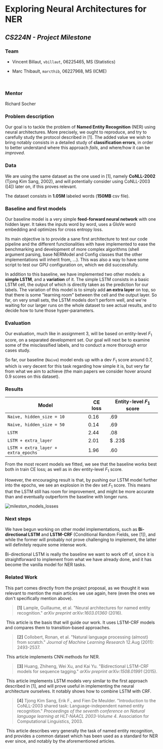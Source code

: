 # Exploring Neural Architectures for NER

## *CS224N - Project Milestone*

### Team

- Vincent Billaut, 	`vbillaut`, 	06225465, 	MS (Statistics)

- Marc Thibault, 	`marcthib`, 	06227968, 	MS (ICME)

  ​

### Mentor

Richard Socher

### Problem description

Our goal is to tackle the problem of **Named Entity Recognition** (NER) using neural architectures. More precisely, we ought to reproduce, and try to carefully study the protocol described in [1]. The added value we wish to bring notably consists in a detailed study of **classification errors**, in order to better understand where this approach *fails*, and where/how it can be *improved*.

### Data

We are using the same dataset as the one used in [1], namely **CoNLL-2002** (Tjong Kim Sang, 2002), and will potentially consider using CoNLL-2003 ([4]) later on, if this proves relevant.

The dataset consists in **1.05M** labeled words (**150MB** csv file).

### Baseline and first models

Our baseline model is a very simple **feed-forward neural network** with one hidden layer. It takes the inputs word by word, uses a GloVe word embedding and optimizes for cross entropy loss. 

Its main objective is to provide a sane first architecture to test our code pipeline and the different functionalities with have implemented to ease the benchmarking and development of more complex algorithms (shell argument parsing, base NERModel and Config classes that the other implementations will inherit from, ...). This was also a way to have some script to test our GPU configuration on, which we did successfully.

In addition to this baseline, we have implemented two other models: a **simple LSTM**, and a **variation** of it. The simple LSTM consists in a basic LSTM cell, the output of which is directly taken as the prediction for our labels. The variation of this model is to simply add **an extra layer** on top, so that there is some "learning room" between the cell and the output layer. So far, on very small sets, the LSTM models don't perform well, and we're waiting for our larger runs on the whole dataset to see actual results, and to decide how to tune those hyper-parameters.

### Evaluation 

Our evaluation, much like in assignment 3, will be based on entity-level $F_1$ score, on a separated development set. Our goal will next be to examine some of the misclassified labels, and to conduct a more thorough error cases study.

So far, our baseline (`Naive`) model ends up with a dev $F_1$ score around $0.7$, which is very decent for this task regarding how simple it is, but very far from what we aim to achieve (the main papers we consider hover around $0.9$ scores on this dataset).

### Results 

| Model                               | CE loss | Entity-level $F_1$ score |
| ----------------------------------- | ------- | ------------------------ |
| `Naive, hidden_size = 10`           | $0.16$  | $.69$                    |
| `Naive, hidden_size = 50`           | $0.14$  | $.69$                    |
| `LSTM`                              | $2.44$  | $.08$                    |
| `LSTM + extra_layer`                | $2.01$  | $ .23$                   |
| `LSTM + extra_layer + extra_epochs` | $1.96$  | $.60$                    |

From the most recent models we fitted, we see that the baseline works best both in train CE loss; as well as in dev entity-level $F_1$ score. 

However, the encouraging result is that, by pushing our LSTM model further into the epochs, we see an explosion in the dev set $F_1$ score. This means that the LSTM still has room for improvement, and might be more accurate than and eventually outperform the baseline with longer runs.

![mileston_models_losses](/Users/marc/Documents/Dropbox/Stanford/Class/2ndQuarter/CS224N/project/neuralNER/submission/mileston_models_losses.png)

### Next steps

We have begun working on other model implementations, such as **Bi-directional LSTM** and **LSTM-CRF** (Conditional Random Fields, see [1]), and while the former will probably not prove challenging to implement, the latter will definitely require some intense work.

Bi-directional LSTM is really the baseline we want to work off of, since it is straightforward to implement from what we have already done, and it has become the vanilla model for NER tasks.

### Related Work

This part comes directly from the project proposal, as we thought it was relevant to mention the main articles we use again, here (even the ones we don't specifically mention above).

> **[1]** Lample, Guillaume, et al. "Neural architectures for named entity recognition." *arXiv preprint arXiv:1603.01360* (2016).

​	This article is the basis that will guide our work. It uses LSTM-CRF models and compares them to transition-based approaches.

> **[2]** Collobert, Ronan, et al. "Natural language processing (almost) from scratch." *Journal of Machine Learning Research* 12.Aug (2011): 2493-2537.

​	This article implements CNN methods for NER.

> **[3]** Huang, Zhiheng, Wei Xu, and Kai Yu. "Bidirectional LSTM-CRF models for sequence tagging." *arXiv preprint arXiv:1508.01991* (2015).

​	This article implements LSTM models very similar to the first approach described in [1], and will prove useful in implementing the neural architecture ourselves. It notably shows how to combine LSTM with CRF.

> **[4]** Tjong Kim Sang, Erik F., and Fien De Meulder. "Introduction to the CoNLL-2003 shared task: Language-independent named entity recognition." *Proceedings of the seventh conference on Natural language learning at HLT-NAACL 2003-Volume 4*. Association for Computational Linguistics, 2003.

​	This article describes very generally the task of named entity recognition, and provides a common dataset which has been used as a standard for NER ever since, and notably by the aforementioned articles.